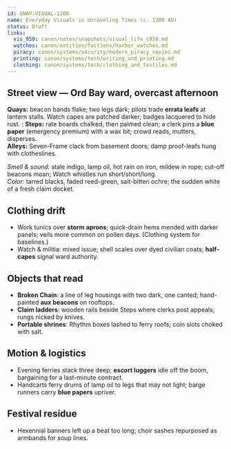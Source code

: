 ```yaml
---
id: SNAP:VISUAL-1200
name: Everyday Visuals in Unraveling Times (c. 1200 AO)
status: Draft
links:
  vis_950: canon/notes/snapshots/visual_life_c950.md
  watches: canon/entities/factions/harbor_watches.md
  piracy: canon/systems/security/modern_piracy_navies.md
  printing: canon/systems/tech/writing_and_printing.md
  clothing: canon/systems/tech/clothing_and_textiles.md
---
```


## Street view — Ord Bay ward, overcast afternoon
**Quays:** beacon bands flake; two legs dark; pilots trade **errata leafs** at lantern stalls. Watch capes are patched darker; badges lacquered to hide rust. :
**Steps:** rate boards chalked, then palmed clean; a clerk pins a **blue paper** (emergency premium) with a wax bit; crowd reads, mutters, disperses.  
**Alleys:** Seven-Frame clack from basement doors; damp proof-leafs hung with clotheslines. 

_Smell & sound:_ stale indigo, lamp oil, hot rain on iron, mildew in rope; cut-off beacons moan; Watch whistles run short/short/long.  
_Color:_ tarred blacks, faded reed-green, salt-bitten ochre; the sudden white of a fresh claim docket.

## Clothing drift
- Work tunics over **storm aprons**; quick-drain hems mended with darker panels; veils more common on pollen days. (Clothing system for baselines.)
- Watch & militia: mixed issue; shell scales over dyed civilian coats; **half-capes** signal ward authority. 

## Objects that read
- **Broken Chain**: a line of leg housings with two dark, one canted; hand-painted **aux beacons** on rooftops.  
- **Claim ladders**: wooden rails beside Steps where clerks post appeals; rungs nicked by knives.  
- **Portable shrines**: Rhythm boxes lashed to ferry roofs; coin slots choked with salt.

## Motion & logistics
- Evening ferries stack three deep; **escort luggers** idle off the boom, bargaining for a last-minute contract.  
- Handcarts ferry drums of lamp oil to legs that may not light; barge runners carry **blue papers** upriver.

## Festival residue
- Hexennial banners left up a beat too long; choir sashes repurposed as armbands for soup lines.

